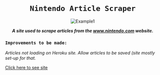 <div align="center">

# `Nintendo Article Scraper`

![Example1](https://jonmeidell.github.io/scraper/public/images/example-scraper.PNG)

_**A site used to scrape articles from the www.nintendo.com website.**_
</div>

### `Improvements to be made:`
_Articles not loading on Heroku site._
_Allow articles to be saved (site mostly set-up for that._

[Click here to see site](https://cheerio-jm.herokuapp.com/)
